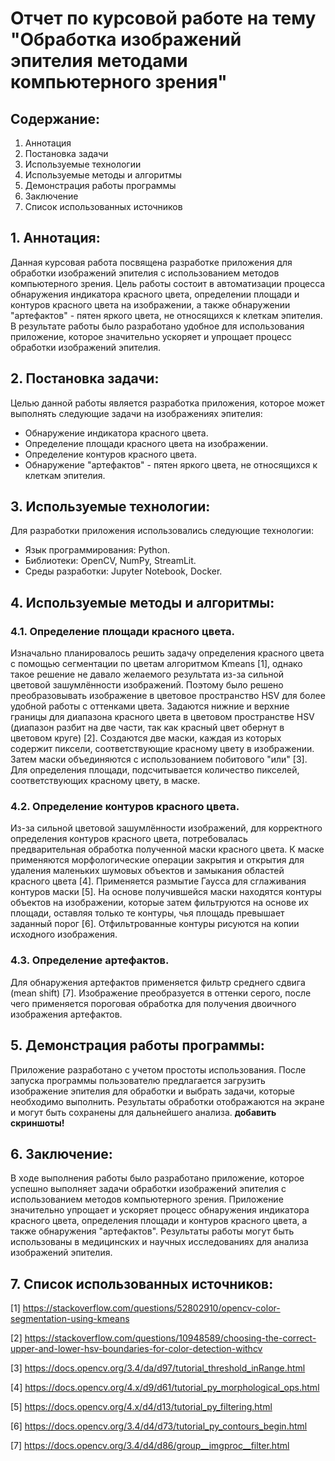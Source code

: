 # Отчет по курсовой работе на тему "Обработка изображений эпителия методами компьютерного зрения"

## Содержание:
1. Аннотация
2. Постановка задачи
3. Используемые технологии
4. Используемые методы и алгоритмы
5. Демонстрация работы программы
6. Заключение
7. Список использованных источников

## 1. Аннотация:
Данная курсовая работа посвящена разработке приложения для обработки изображений эпителия с использованием методов компьютерного зрения. Цель работы состоит в автоматизации процесса обнаружения индикатора красного цвета, определении площади и контуров красного цвета на изображении, а также обнаружении "артефактов" - пятен яркого цвета, не относящихся к клеткам эпителия. В результате работы было разработано удобное для использования приложение, которое значительно ускоряет и упрощает процесс обработки изображений эпителия.

## 2. Постановка задачи:
Целью данной работы является разработка приложения, которое может выполнять следующие задачи на изображениях эпителия:
- Обнаружение индикатора красного цвета.
- Определение площади красного цвета на изображении.
- Определение контуров красного цвета.
- Обнаружение "артефактов" - пятен яркого цвета, не относящихся к клеткам эпителия.

## 3. Используемые технологии:
Для разработки приложения использовались следующие технологии:
- Язык программирования: Python.
- Библиотеки: OpenCV, NumPy, StreamLit.
- Среды разработки: Jupyter Notebook, Docker.

## 4. Используемые методы и алгоритмы:
### 4.1. Определение площади красного цвета.
Изначально планировалось решить задачу определения красного цвета с помощью сегментации по цветам алгоритмом Kmeans [1], однако такое решение не давало желаемого результата из-за сильной цветовой зашумлённости изображений. Поэтому было решено преобразовывать изображение в цветовое пространство HSV для более удобной работы с оттенками цвета. Задаются нижние и верхние границы для диапазона красного цвета в цветовом пространстве HSV (диапазон разбит на две части, так как красный цвет обернут в цветовом круге) [2]. Создаются две маски, каждая из которых содержит пиксели, соответствующие красному цвету в изображении. Затем маски объединяются с использованием побитового "или" [3]. Для определения площади, подсчитывается количество пикселей, соответствующих красному цвету, в маске.
### 4.2. Определение контуров красного цвета.
Из-за сильной цветовой зашумлённости изображений, для корректного определения контуров красного цвета, потребовалась предварительная обработка полученной маски красного цвета. К маске применяются морфологические операции закрытия и открытия для удаления маленьких шумовых объектов и замыкания областей красного цвета [4]. Применяется размытие Гаусса для сглаживания контуров маски [5]. На основе получившейся маски находятся контуры объектов на изображении, которые затем фильтруются на основе их площади, оставляя только те контуры, чья площадь превышает заданный порог [6]. Отфильтрованные контуры рисуются на копии исходного изображения.
### 4.3. Определение артефактов.
Для обнаружения артефактов применяется фильтр среднего сдвига (mean shift) [7]. Изображение преобразуется в оттенки серого, после чего применяется пороговая обработка для получения двоичного изображения артефактов.

## 5. Демонстрация работы программы:
Приложение разработано с учетом простоты использования. После запуска программы пользователю предлагается загрузить изображение эпителия для обработки и выбрать задачи, которые необходимо выполнить. Результаты обработки отображаются на экране и могут быть сохранены для дальнейшего анализа.
**добавить скриншоты!**

## 6. Заключение:
В ходе выполнения работы было разработано приложение, которое успешно выполняет задачи обработки изображений эпителия с использованием методов компьютерного зрения. Приложение значительно упрощает и ускоряет процесс обнаружения индикатора красного цвета, определения площади и контуров красного цвета, а также обнаружения "артефактов". Результаты работы могут быть использованы в медицинских и научных исследованиях для анализа изображений эпителия.

## 7. Список использованных источников:

[1] https://stackoverflow.com/questions/52802910/opencv-color-segmentation-using-kmeans

[2] https://stackoverflow.com/questions/10948589/choosing-the-correct-upper-and-lower-hsv-boundaries-for-color-detection-withcv

[3] https://docs.opencv.org/3.4/da/d97/tutorial_threshold_inRange.html

[4] https://docs.opencv.org/4.x/d9/d61/tutorial_py_morphological_ops.html

[5] https://docs.opencv.org/4.x/d4/d13/tutorial_py_filtering.html

[6] https://docs.opencv.org/3.4/d4/d73/tutorial_py_contours_begin.html

[7] https://docs.opencv.org/3.4/d4/d86/group__imgproc__filter.html
